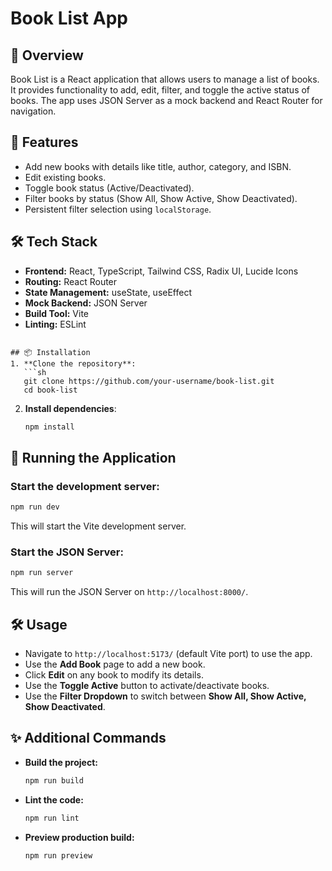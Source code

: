 # Book List App

## 📌 Overview
Book List is a React application that allows users to manage a list of books. It provides functionality to add, edit, filter, and toggle the active status of books. The app uses JSON Server as a mock backend and React Router for navigation.

## 🚀 Features
- Add new books with details like title, author, category, and ISBN.
- Edit existing books.
- Toggle book status (Active/Deactivated).
- Filter books by status (Show All, Show Active, Show Deactivated).
- Persistent filter selection using `localStorage`.

## 🛠️ Tech Stack
- **Frontend:** React, TypeScript, Tailwind CSS, Radix UI, Lucide Icons
- **Routing:** React Router
- **State Management:** useState, useEffect
- **Mock Backend:** JSON Server
- **Build Tool:** Vite
- **Linting:** ESLint
```

## 📦 Installation
1. **Clone the repository**:
   ```sh
   git clone https://github.com/your-username/book-list.git
   cd book-list
   ```

2. **Install dependencies**:
   ```sh
   npm install
   ```

## 🚀 Running the Application
### Start the development server:
```sh
npm run dev
```
This will start the Vite development server.

### Start the JSON Server:
```sh
npm run server
```
This will run the JSON Server on `http://localhost:8000/`.

## 🛠 Usage
- Navigate to `http://localhost:5173/` (default Vite port) to use the app.
- Use the **Add Book** page to add a new book.
- Click **Edit** on any book to modify its details.
- Use the **Toggle Active** button to activate/deactivate books.
- Use the **Filter Dropdown** to switch between **Show All, Show Active, Show Deactivated**.


## ✨ Additional Commands
- **Build the project:**
  ```sh
  npm run build
  ```
- **Lint the code:**
  ```sh
  npm run lint
  ```
- **Preview production build:**
  ```sh
  npm run preview
  ```


